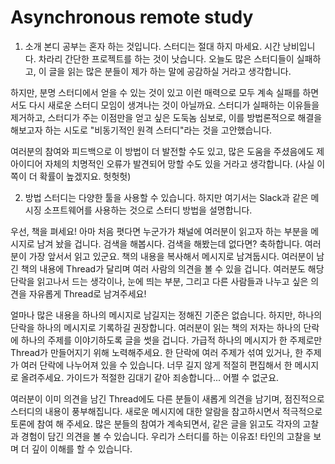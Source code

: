 # Asynchronous remote study

1. 소개
본디 공부는 혼자 하는 것입니다.
스터디는 절대 하지 마세요. 시간 낭비입니다.
차라리 간단한 프로젝트를 하는 것이 낫습니다.
오늘도 많은 스터디들이 실패하고, 이 글을 읽는 많은 분들이 제가 하는 말에 공감하실 거라고 생각합니다.

하지만, 분명 스터디에서 얻을 수 있는 것이 있고 이런 매력으로 모두 계속 실패를 하면서도 다시 새로운 스터디 모임이 생겨나는 것이 아닐까요.
스터디가 실패하는 이유들을 제거하고, 스터디가 주는 이점만을 얻고 싶은 도둑놈 심보로,
이를 방법론적으로 해결을 해보고자 하는 시도로 "비동기적인 원격 스터디"라는 것을 고안했습니다.

여러분의 참여와 피드백으로 이 방법이 더 발전할 수도 있고, 
많은 도움을 주셨음에도 제 아이디어 자체의 치명적인 오류가 발견되어 망할 수도 있을 거라고 생각합니다. (사실 이쪽이 더 확률이 높겠지요. 헛헛헛)

2. 방법
스터디는 다양한 툴을 사용할 수 있습니다. 하지만 여기서는 Slack과 같은 메시징 소프트웨어를 사용하는 것으로 스터디 방법을 설명합니다.

우선, 책을 펴세요!
아마 처음 폇다면 누군가가 채널에 여러분이 읽고자 하는 부분을 메시지로 남겨 놨을 겁니다. 검색을 해봅시다.
검색을 해봤는데 없다면? 축하합니다. 여러분이 가장 앞서서 읽고 있군요. 책의 내용을 복사해서 메시지로 남겨둡시다.
여러분이 남긴 책의 내용에 Thread가 달리며 여러 사람의 의견을 볼 수 있을 겁니다. 
여러분도 해당 단락을 읽고나서 드는 생각이나, 눈에 띄는 부분, 그리고 다른 사람들과 나누고 싶은 의견을 자유롭게 Thread로 남겨주세요!

얼마나 많은 내용을 하나의 메시지로 남길지는 정해진 기준은 없습니다. 하지만, 하나의 단락을 하나의 메시지로 기록하길 권장합니다.
여러분이 읽는 책의 저자는 하나의 단락에 하나의 주제를 이야기하도록 글을 썻을 겁니다. 가급적 하나의 메시지가 한 주제로만 Thread가 만들어지기 위해 노력해주세요.
한 단락에 여러 주제가 섞여 있거나, 한 주제가 여러 단락에 나누어져 있을 수 있습니다. 너무 길지 않게 적절히 편집해서 한 메시지로 올려주세요. 
가이드가 적절한 김대기 같아 죄송합니다... 어쩔 수 없군요.

여러분이 이미 의견을 남긴 Thread에도 다른 분들이 새롭게 의견을 남기며, 점진적으로 스터디의 내용이 풍부해집니다.
새로운 메시지에 대한 알람을 참고하시면서 적극적으로 토론에 참여 해 주세요.
많은 분들의 참여가 계속되면서, 같은 글을 읽고도 각자의 고찰과 경험이 담긴 의견을 볼 수 있습니다.
우리가 스터디를 하는 이유죠! 타인의 고찰을 보며 더 깊이 이해를 할 수 있습니다.

